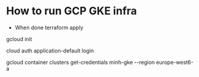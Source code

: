 # How to run GCP GKE infra

- When done terraform apply

gcloud init

cloud auth application-default login

gcloud container clusters get-credentials minh-gke --region europe-west6-a
